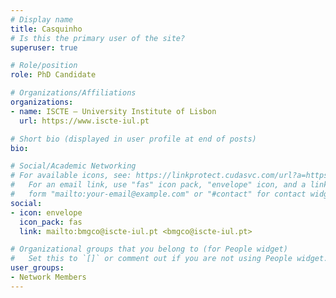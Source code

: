```yaml
---
# Display name
title: Casquinho
# Is this the primary user of the site?
superuser: true

# Role/position
role: PhD Candidate

# Organizations/Affiliations
organizations:
- name: ISCTE – University Institute of Lisbon
  url: https://www.iscte-iul.pt

# Short bio (displayed in user profile at end of posts)
bio: 

# Social/Academic Networking
# For available icons, see: https://linkprotect.cudasvc.com/url?a=https%3a%2f%2fsourcethemes.com%2facademic%2fdocs%2fpage-builder%2f%23icons&c=E,1,03Q55I8O6D-V-MsaI5i3Th7UvGHpRVj6l4dANOBXiQaBRckWF-Uxi40d1B8mh5T88rS8FWL6R2UVO5-e4mDAmzVU5C2FJcU0kEkb6Qi2tyc,&typo=1
#   For an email link, use "fas" icon pack, "envelope" icon, and a link in the
#   form "mailto:your-email@example.com" or "#contact" for contact widget.
social:
- icon: envelope
  icon_pack: fas
  link: mailto:bmgco@iscte-iul.pt <bmgco@iscte-iul.pt>

# Organizational groups that you belong to (for People widget)
#   Set this to `[]` or comment out if you are not using People widget.
user_groups:
- Network Members
---
```

